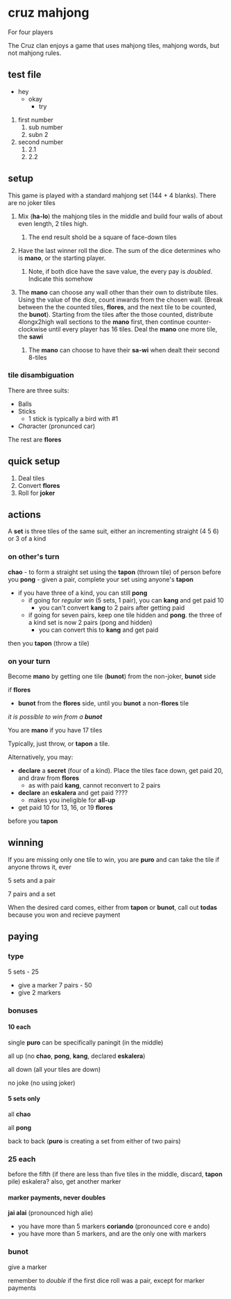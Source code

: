 # cruz mahjong
For four players

The Cruz clan enjoys a game that uses mahjong tiles, mahjong words, but not mahjong rules.

## test file

* hey
  * okay
    * try
    
1. first number
    1. sub number
    2. subn 2
2. second number
    1. 2.1
    1. 2.2

## setup

This game is played with a standard mahjong set (144 + 4 blanks). There are no joker tiles

1. Mix (**ha-lo**) the mahjong tiles in the middle and build four walls of about even length, 2 tiles high.
    1. The end result shold be a square of face-down tiles
  
2. Have the last winner roll the dice. The sum of the dice determines who is **mano**, or the starting player.
    1. Note, if both dice have the save value, the every pay is *doubled*. Indicate this somehow
  
3. The **mano** can choose any wall other than their own to distribute tiles. Using the value of the dice, count inwards from the chosen wall. (Break between the the counted tiles, **flores**, and the next tile to be counted, the **bunot**). 
Starting from the tiles after the those counted, distribute 4longx2high wall sections to the **mano** first, then continue counter-clockwise until every player has 16 tiles. Deal the **mano** one more tile, the **sawi**
    1. The **mano** can choose to have their **sa-wi** when dealt their second 8-tiles

### tile disambiguation
There are three suits:
* Balls
* Sticks
  * 1 stick is typically a bird with #1
* *Char*acter (pronunced car)

The rest are **flores**

## quick setup
1. Deal tiles
2. Convert **flores**
3. Roll for **joker**



## actions

A **set** is three tiles of the same suit, either an incrementing straight (4 5 6) or 3 of a kind

### on other's turn 

**chao** - to form a straight set using the **tapon** (thrown tile) of person before you
**pong** - given a pair, complete your set using anyone's **tapon**
* if you have three of a kind, you can still **pong**
  * if going for *regular win* (5 sets, 1 pair), you can **kang** and get paid 10
    * you can't convert **kang** to 2 pairs after getting paid
  * if going for seven pairs, keep one tile hidden and **pong**. the three of a kind set is now 2 pairs (pong and hidden)
    * you can convert this to **kang** and get paid
    
then you **tapon** (throw a tile)

### on your turn

Become **mano** by getting one tile (**bunot**) from the non-joker, **bunot** side

if **flores**
* **bunot** from the **flores** side, until you **bunot** a non-**flores** tile

*it is possible to win from a* ***bunot***

You are **mano** if you have 17 tiles

Typically, just throw, or **tapon** a tile. 

Alternatively, you may:
* **declare** a **secret** (four of a kind). Place the tiles face down, get paid 20, and draw from **flores**
    * as with paid **kang**, cannot reconvert to 2 pairs
* **declare** an **eskalera** and get paid ????
    * makes you ineligible for **all-up**
* get paid 10 for 13, 16, or 19 **flores** 

before you **tapon**



## winning

If you are missing only one tile to win, you are **puro** and can take the tile if anyone throws it, ever

5 sets and a pair

7 pairs and a set

When the desired card comes, either from **tapon** or **bunot**, call out **todas** because you won and recieve payment



## paying

### type
5 sets        - 25
* give a marker
7 pairs       - 50
* give 2 markers

### bonuses

#### 10 each
single **puro**
  can be specifically paningit (in the middle)

all up (no **chao**, **pong**, **kang**, declared **eskalera**)

all down (all your tiles are down)

no joke (no using joker)

#### 5 sets only
all **chao**

all **pong**

back to back (**puro** is creating a set from either of two pairs)

### 25 each
before the fifth (if there are less than five tiles in the middle, discard, **tapon** pile)
eskalera? also, get another marker

#### marker payments, never doubles
**jai alai** (pronounced high alie)
* you have more than 5 markers
**coriando** (pronounced core e ando)
* you have more than 5 markers, and are the only one with markers

### bunot
give a marker

remember to *double* if the first dice roll was a pair, except for marker payments

